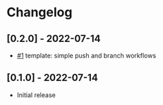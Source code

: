 # Changelog

## [0.2.0] - 2022-07-14
- [#1](https://github.com/boltops-tools/terraspace_ci_circleci/pull/1) template: simple push and branch workflows

## [0.1.0] - 2022-07-14

- Initial release
